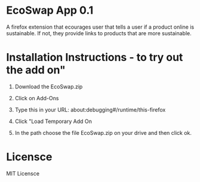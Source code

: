# EcoSwap App 0.1
A firefox extension that ecourages user that tells a user if a product online is sustainable. If not, they provide links to products that are more sustainable.

# Installation Instructions - to try out the add on"
1. Download the EcoSwap.zip

2. Click on Add-Ons

3. Type this in your URL:
about:debugging#/runtime/this-firefox

4. Click "Load Temporary Add On
5. In the path choose the file EcoSwap.zip on your drive and then click ok.

# Licensce
MIT Licensce

